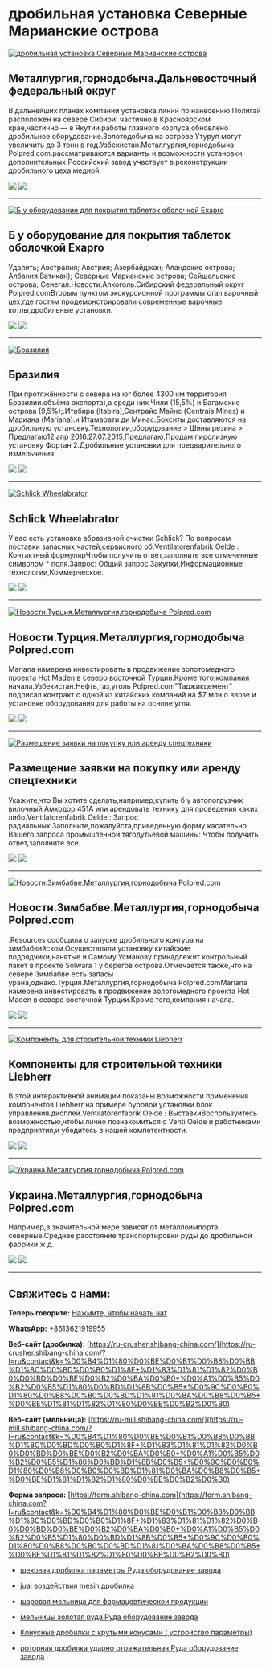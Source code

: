 # дробильная установка Северные Марианские острова

<a href="https://swt.shibang-china.com/?l=ru&img&k=%D0%B4%D1%80%D0%BE%D0%B1%D0%B8%D0%BB%D1%8C%D0%BD%D0%B0%D1%8F+%D1%83%D1%81%D1%82%D0%B0%D0%BD%D0%BE%D0%B2%D0%BA%D0%B0+%D0%A1%D0%B5%D0%B2%D0%B5%D1%80%D0%BD%D1%8B%D0%B5+%D0%9C%D0%B0%D1%80%D0%B8%D0%B0%D0%BD%D1%81%D0%BA%D0%B8%D0%B5+%D0%BE%D1%81%D1%82%D1%80%D0%BE%D0%B2%D0%B0" target="_blank">![дробильная установка Северные Марианские острова](http://static.shibang-china.com/all-800x300/727.jpg)</a>

## Металлургия,горнодобыча.Дальневосточный федеральный округ
В дальнейших планах компании установка линии по нанесению.Полигай расположен на севере Сибири: частично в Красноярском крае,частично — в Якутии.работы главного корпуса,обновлено дробильное оборудование.Золотодобыча на острове Утуруп могут увеличить до 3 тонн в год.Узбекистан.Металлургия,горнодобыча Polpred.com.рассматриваются варианты и возможности установки дополнительных.Российский завод участвует в реконструкции дробильного цеха медной.


<a href="https://whatsapp.shibangsoft.com/WhatsApp.php" target="_blank" title="WhatsApp">![](http://static.shibang-china.com/icon/whatsapp.png)</a> <a href="https://swt.shibang-china.com/?l=ru&icon&k=%D0%B4%D1%80%D0%BE%D0%B1%D0%B8%D0%BB%D1%8C%D0%BD%D0%B0%D1%8F+%D1%83%D1%81%D1%82%D0%B0%D0%BD%D0%BE%D0%B2%D0%BA%D0%B0+%D0%A1%D0%B5%D0%B2%D0%B5%D1%80%D0%BD%D1%8B%D0%B5+%D0%9C%D0%B0%D1%80%D0%B8%D0%B0%D0%BD%D1%81%D0%BA%D0%B8%D0%B5+%D0%BE%D1%81%D1%82%D1%80%D0%BE%D0%B2%D0%B0" target="_blank">![](http://static.shibang-china.com/icon/chat-ru.png)</a>

---

<a href="https://swt.shibang-china.com/?l=ru&img&k=%D0%B4%D1%80%D0%BE%D0%B1%D0%B8%D0%BB%D1%8C%D0%BD%D0%B0%D1%8F+%D1%83%D1%81%D1%82%D0%B0%D0%BD%D0%BE%D0%B2%D0%BA%D0%B0+%D0%A1%D0%B5%D0%B2%D0%B5%D1%80%D0%BD%D1%8B%D0%B5+%D0%9C%D0%B0%D1%80%D0%B8%D0%B0%D0%BD%D1%81%D0%BA%D0%B8%D0%B5+%D0%BE%D1%81%D1%82%D1%80%D0%BE%D0%B2%D0%B0" target="_blank">![Б у оборудование для покрытия таблеток оболочкой Exapro](http://static.shibang-china.com/all-800x300/1148.jpg)</a>

## Б у оборудование для покрытия таблеток оболочкой Exapro
Удалить; Австралия; Австрия; Азербайджан; Аландские острова; Албания.Ватикан); Северные Марианские острова; Сейшельские острова; Сенегал.Новости.Алкоголь.Сибирский федеральный округ Polpred.comВторым пунктом экскурсионной программы стал варочный цех,где гостям продемонстрировали современные варочные котлы,дробильные установки.


<a href="https://whatsapp.shibangsoft.com/WhatsApp.php" target="_blank" title="WhatsApp">![](http://static.shibang-china.com/icon/whatsapp.png)</a> <a href="https://swt.shibang-china.com/?l=ru&icon&k=%D0%B4%D1%80%D0%BE%D0%B1%D0%B8%D0%BB%D1%8C%D0%BD%D0%B0%D1%8F+%D1%83%D1%81%D1%82%D0%B0%D0%BD%D0%BE%D0%B2%D0%BA%D0%B0+%D0%A1%D0%B5%D0%B2%D0%B5%D1%80%D0%BD%D1%8B%D0%B5+%D0%9C%D0%B0%D1%80%D0%B8%D0%B0%D0%BD%D1%81%D0%BA%D0%B8%D0%B5+%D0%BE%D1%81%D1%82%D1%80%D0%BE%D0%B2%D0%B0" target="_blank">![](http://static.shibang-china.com/icon/chat-ru.png)</a>

---

<a href="https://swt.shibang-china.com/?l=ru&img&k=%D0%B4%D1%80%D0%BE%D0%B1%D0%B8%D0%BB%D1%8C%D0%BD%D0%B0%D1%8F+%D1%83%D1%81%D1%82%D0%B0%D0%BD%D0%BE%D0%B2%D0%BA%D0%B0+%D0%A1%D0%B5%D0%B2%D0%B5%D1%80%D0%BD%D1%8B%D0%B5+%D0%9C%D0%B0%D1%80%D0%B8%D0%B0%D0%BD%D1%81%D0%BA%D0%B8%D0%B5+%D0%BE%D1%81%D1%82%D1%80%D0%BE%D0%B2%D0%B0" target="_blank">![Бразилия](http://static.shibang-china.com/all-800x300/1045.jpg)</a>

## Бразилия
При протяжённости с севера на юг более 4300 км территория Бразилии.объёма экспорта),а среди них Чили (15,5%) и Багамские острова (9,5%);.Итабира (Itabira),Сентрайс Майнс (Centrais Mines) и Мариана (Mariana).и Итамарати ди Минас.Бокситы доставляются на дробильную установку.Технологии,оборудование &gt; Шины,резина &gt; Предлагаю12 апр 2016.27.07.2015,Предлагаю,Продам пиролизную установку Фортан 2.Дробильные установки для предварительного измельчения.


<a href="https://whatsapp.shibangsoft.com/WhatsApp.php" target="_blank" title="WhatsApp">![](http://static.shibang-china.com/icon/whatsapp.png)</a> <a href="https://swt.shibang-china.com/?l=ru&icon&k=%D0%B4%D1%80%D0%BE%D0%B1%D0%B8%D0%BB%D1%8C%D0%BD%D0%B0%D1%8F+%D1%83%D1%81%D1%82%D0%B0%D0%BD%D0%BE%D0%B2%D0%BA%D0%B0+%D0%A1%D0%B5%D0%B2%D0%B5%D1%80%D0%BD%D1%8B%D0%B5+%D0%9C%D0%B0%D1%80%D0%B8%D0%B0%D0%BD%D1%81%D0%BA%D0%B8%D0%B5+%D0%BE%D1%81%D1%82%D1%80%D0%BE%D0%B2%D0%B0" target="_blank">![](http://static.shibang-china.com/icon/chat-ru.png)</a>

---

<a href="https://swt.shibang-china.com/?l=ru&img&k=%D0%B4%D1%80%D0%BE%D0%B1%D0%B8%D0%BB%D1%8C%D0%BD%D0%B0%D1%8F+%D1%83%D1%81%D1%82%D0%B0%D0%BD%D0%BE%D0%B2%D0%BA%D0%B0+%D0%A1%D0%B5%D0%B2%D0%B5%D1%80%D0%BD%D1%8B%D0%B5+%D0%9C%D0%B0%D1%80%D0%B8%D0%B0%D0%BD%D1%81%D0%BA%D0%B8%D0%B5+%D0%BE%D1%81%D1%82%D1%80%D0%BE%D0%B2%D0%B0" target="_blank">![Schlick Wheelabrator](http://static.shibang-china.com/all-800x300/304.jpg)</a>

## Schlick Wheelabrator
У вас есть установка абразивной очистки Schlick? По вопросам поставки запасных частей,сервисного об.Ventilatorenfabrik Oelde : Контактный формулярЧтобы получить ответ,заполните все отмеченные символом * поля.Запрос: Общий запрос,Закупки,Информационные технологии,Коммерческое.


<a href="https://whatsapp.shibangsoft.com/WhatsApp.php" target="_blank" title="WhatsApp">![](http://static.shibang-china.com/icon/whatsapp.png)</a> <a href="https://swt.shibang-china.com/?l=ru&icon&k=%D0%B4%D1%80%D0%BE%D0%B1%D0%B8%D0%BB%D1%8C%D0%BD%D0%B0%D1%8F+%D1%83%D1%81%D1%82%D0%B0%D0%BD%D0%BE%D0%B2%D0%BA%D0%B0+%D0%A1%D0%B5%D0%B2%D0%B5%D1%80%D0%BD%D1%8B%D0%B5+%D0%9C%D0%B0%D1%80%D0%B8%D0%B0%D0%BD%D1%81%D0%BA%D0%B8%D0%B5+%D0%BE%D1%81%D1%82%D1%80%D0%BE%D0%B2%D0%B0" target="_blank">![](http://static.shibang-china.com/icon/chat-ru.png)</a>

---

<a href="https://swt.shibang-china.com/?l=ru&img&k=%D0%B4%D1%80%D0%BE%D0%B1%D0%B8%D0%BB%D1%8C%D0%BD%D0%B0%D1%8F+%D1%83%D1%81%D1%82%D0%B0%D0%BD%D0%BE%D0%B2%D0%BA%D0%B0+%D0%A1%D0%B5%D0%B2%D0%B5%D1%80%D0%BD%D1%8B%D0%B5+%D0%9C%D0%B0%D1%80%D0%B8%D0%B0%D0%BD%D1%81%D0%BA%D0%B8%D0%B5+%D0%BE%D1%81%D1%82%D1%80%D0%BE%D0%B2%D0%B0" target="_blank">![Новости.Турция.Металлургия,горнодобыча Polpred.com](http://static.shibang-china.com/all-800x300/188.jpg)</a>

## Новости.Турция.Металлургия,горнодобыча Polpred.com
Mariana намерена инвестировать в продвижение золотомедного проекта Hot Maden в северо восточной Турции.Кроме того,компания начала.Узбекистан.Нефть,газ,уголь Polpred.com&quot;Таджикцемент&quot; подписал контракт с одной из китайских компаний на $7 млн.о ввозе и установке оборудования для работы на основе угля.


<a href="https://whatsapp.shibangsoft.com/WhatsApp.php" target="_blank" title="WhatsApp">![](http://static.shibang-china.com/icon/whatsapp.png)</a> <a href="https://swt.shibang-china.com/?l=ru&icon&k=%D0%B4%D1%80%D0%BE%D0%B1%D0%B8%D0%BB%D1%8C%D0%BD%D0%B0%D1%8F+%D1%83%D1%81%D1%82%D0%B0%D0%BD%D0%BE%D0%B2%D0%BA%D0%B0+%D0%A1%D0%B5%D0%B2%D0%B5%D1%80%D0%BD%D1%8B%D0%B5+%D0%9C%D0%B0%D1%80%D0%B8%D0%B0%D0%BD%D1%81%D0%BA%D0%B8%D0%B5+%D0%BE%D1%81%D1%82%D1%80%D0%BE%D0%B2%D0%B0" target="_blank">![](http://static.shibang-china.com/icon/chat-ru.png)</a>

---

<a href="https://swt.shibang-china.com/?l=ru&img&k=%D0%B4%D1%80%D0%BE%D0%B1%D0%B8%D0%BB%D1%8C%D0%BD%D0%B0%D1%8F+%D1%83%D1%81%D1%82%D0%B0%D0%BD%D0%BE%D0%B2%D0%BA%D0%B0+%D0%A1%D0%B5%D0%B2%D0%B5%D1%80%D0%BD%D1%8B%D0%B5+%D0%9C%D0%B0%D1%80%D0%B8%D0%B0%D0%BD%D1%81%D0%BA%D0%B8%D0%B5+%D0%BE%D1%81%D1%82%D1%80%D0%BE%D0%B2%D0%B0" target="_blank">![Размещение заявки на покупку или аренду спецтехники](http://static.shibang-china.com/all-800x300/794.jpg)</a>

## Размещение заявки на покупку или аренду спецтехники
Укажите,что Вы хотите сделать,например,купить б у автопогрузчик вилочный Амкодор 451A или арендовать технику для проведения каких либо.Ventilatorenfabrik Oelde : Запрос радиальных.Заполните,пожалуйста,приведенную форму касательно Вашего запроса промышленной тягодутьевой машины: Чтобы получить ответ,заполните все.


<a href="https://whatsapp.shibangsoft.com/WhatsApp.php" target="_blank" title="WhatsApp">![](http://static.shibang-china.com/icon/whatsapp.png)</a> <a href="https://swt.shibang-china.com/?l=ru&icon&k=%D0%B4%D1%80%D0%BE%D0%B1%D0%B8%D0%BB%D1%8C%D0%BD%D0%B0%D1%8F+%D1%83%D1%81%D1%82%D0%B0%D0%BD%D0%BE%D0%B2%D0%BA%D0%B0+%D0%A1%D0%B5%D0%B2%D0%B5%D1%80%D0%BD%D1%8B%D0%B5+%D0%9C%D0%B0%D1%80%D0%B8%D0%B0%D0%BD%D1%81%D0%BA%D0%B8%D0%B5+%D0%BE%D1%81%D1%82%D1%80%D0%BE%D0%B2%D0%B0" target="_blank">![](http://static.shibang-china.com/icon/chat-ru.png)</a>

---

<a href="https://swt.shibang-china.com/?l=ru&img&k=%D0%B4%D1%80%D0%BE%D0%B1%D0%B8%D0%BB%D1%8C%D0%BD%D0%B0%D1%8F+%D1%83%D1%81%D1%82%D0%B0%D0%BD%D0%BE%D0%B2%D0%BA%D0%B0+%D0%A1%D0%B5%D0%B2%D0%B5%D1%80%D0%BD%D1%8B%D0%B5+%D0%9C%D0%B0%D1%80%D0%B8%D0%B0%D0%BD%D1%81%D0%BA%D0%B8%D0%B5+%D0%BE%D1%81%D1%82%D1%80%D0%BE%D0%B2%D0%B0" target="_blank">![Новости.Зимбабве.Металлургия,горнодобыча Polpred.com](http://static.shibang-china.com/all-800x300/438.jpg)</a>

## Новости.Зимбабве.Металлургия,горнодобыча Polpred.com
.Resources сообщила о запуске дробильного контура на зимбабвийском.Осуществляли установку китайские подрядчики,нанятые и.Самому Усманову принадлежит контрольный пакет в проекте Solwara 1 у берегов острова.Отмечается также,что на севере Зимбабве есть запасы урана,однако.Турция.Металлургия,горнодобыча Polpred.comMariana намерена инвестировать в продвижение золотомедного проекта Hot Maden в северо восточной Турции.Кроме того,компания начала.


<a href="https://whatsapp.shibangsoft.com/WhatsApp.php" target="_blank" title="WhatsApp">![](http://static.shibang-china.com/icon/whatsapp.png)</a> <a href="https://swt.shibang-china.com/?l=ru&icon&k=%D0%B4%D1%80%D0%BE%D0%B1%D0%B8%D0%BB%D1%8C%D0%BD%D0%B0%D1%8F+%D1%83%D1%81%D1%82%D0%B0%D0%BD%D0%BE%D0%B2%D0%BA%D0%B0+%D0%A1%D0%B5%D0%B2%D0%B5%D1%80%D0%BD%D1%8B%D0%B5+%D0%9C%D0%B0%D1%80%D0%B8%D0%B0%D0%BD%D1%81%D0%BA%D0%B8%D0%B5+%D0%BE%D1%81%D1%82%D1%80%D0%BE%D0%B2%D0%B0" target="_blank">![](http://static.shibang-china.com/icon/chat-ru.png)</a>

---

<a href="https://swt.shibang-china.com/?l=ru&img&k=%D0%B4%D1%80%D0%BE%D0%B1%D0%B8%D0%BB%D1%8C%D0%BD%D0%B0%D1%8F+%D1%83%D1%81%D1%82%D0%B0%D0%BD%D0%BE%D0%B2%D0%BA%D0%B0+%D0%A1%D0%B5%D0%B2%D0%B5%D1%80%D0%BD%D1%8B%D0%B5+%D0%9C%D0%B0%D1%80%D0%B8%D0%B0%D0%BD%D1%81%D0%BA%D0%B8%D0%B5+%D0%BE%D1%81%D1%82%D1%80%D0%BE%D0%B2%D0%B0" target="_blank">![Компоненты для строительной техники Liebherr](http://static.shibang-china.com/all-800x300/578.jpg)</a>

## Компоненты для строительной техники Liebherr
В этой интерактивной анимации показаны возможности применения компонентов Liebherr на примере буровой установки.блок управления.дисплей.Ventilatorenfabrik Oelde : ВыставкиВоспользуйтесь возможностью,чтобы лично познакомиться с Venti Oelde и работниками предприятия,и убедитесь в нашей компетентности.


<a href="https://whatsapp.shibangsoft.com/WhatsApp.php" target="_blank" title="WhatsApp">![](http://static.shibang-china.com/icon/whatsapp.png)</a> <a href="https://swt.shibang-china.com/?l=ru&icon&k=%D0%B4%D1%80%D0%BE%D0%B1%D0%B8%D0%BB%D1%8C%D0%BD%D0%B0%D1%8F+%D1%83%D1%81%D1%82%D0%B0%D0%BD%D0%BE%D0%B2%D0%BA%D0%B0+%D0%A1%D0%B5%D0%B2%D0%B5%D1%80%D0%BD%D1%8B%D0%B5+%D0%9C%D0%B0%D1%80%D0%B8%D0%B0%D0%BD%D1%81%D0%BA%D0%B8%D0%B5+%D0%BE%D1%81%D1%82%D1%80%D0%BE%D0%B2%D0%B0" target="_blank">![](http://static.shibang-china.com/icon/chat-ru.png)</a>

---

<a href="https://swt.shibang-china.com/?l=ru&img&k=%D0%B4%D1%80%D0%BE%D0%B1%D0%B8%D0%BB%D1%8C%D0%BD%D0%B0%D1%8F+%D1%83%D1%81%D1%82%D0%B0%D0%BD%D0%BE%D0%B2%D0%BA%D0%B0+%D0%A1%D0%B5%D0%B2%D0%B5%D1%80%D0%BD%D1%8B%D0%B5+%D0%9C%D0%B0%D1%80%D0%B8%D0%B0%D0%BD%D1%81%D0%BA%D0%B8%D0%B5+%D0%BE%D1%81%D1%82%D1%80%D0%BE%D0%B2%D0%B0" target="_blank">![Украина.Металлургия,горнодобыча Polpred.com](http://static.shibang-china.com/all-800x300/323.jpg)</a>

## Украина.Металлургия,горнодобыча Polpred.com
Например,в значительной мере зависят от металлоимпорта северные.Среднее расстояние транспортировки руды до дробильной фабрики ж д.

<a href="https://whatsapp.shibangsoft.com/WhatsApp.php" target="_blank" title="WhatsApp">![](http://static.shibang-china.com/icon/whatsapp.png)</a> <a href="https://swt.shibang-china.com/?l=ru&icon&k=%D0%B4%D1%80%D0%BE%D0%B1%D0%B8%D0%BB%D1%8C%D0%BD%D0%B0%D1%8F+%D1%83%D1%81%D1%82%D0%B0%D0%BD%D0%BE%D0%B2%D0%BA%D0%B0+%D0%A1%D0%B5%D0%B2%D0%B5%D1%80%D0%BD%D1%8B%D0%B5+%D0%9C%D0%B0%D1%80%D0%B8%D0%B0%D0%BD%D1%81%D0%BA%D0%B8%D0%B5+%D0%BE%D1%81%D1%82%D1%80%D0%BE%D0%B2%D0%B0" target="_blank">![](http://static.shibang-china.com/icon/chat-ru.png)</a>

---
## Свяжитесь с нами:

**Теперь говорите:** [Нажмите, чтобы начать чат](https://swt.shibang-china.com?l=ru&contact&k=%D0%B4%D1%80%D0%BE%D0%B1%D0%B8%D0%BB%D1%8C%D0%BD%D0%B0%D1%8F+%D1%83%D1%81%D1%82%D0%B0%D0%BD%D0%BE%D0%B2%D0%BA%D0%B0+%D0%A1%D0%B5%D0%B2%D0%B5%D1%80%D0%BD%D1%8B%D0%B5+%D0%9C%D0%B0%D1%80%D0%B8%D0%B0%D0%BD%D1%81%D0%BA%D0%B8%D0%B5+%D0%BE%D1%81%D1%82%D1%80%D0%BE%D0%B2%D0%B0)

**WhatsApp:**  [+8613621919955](https://whatsapp.shibangsoft.com/WhatsApp.php)

**Веб-сайт (дробилка):** [https://ru-crusher.shibang-china.com/](https://ru-crusher.shibang-china.com/?l=ru&contact&k=%D0%B4%D1%80%D0%BE%D0%B1%D0%B8%D0%BB%D1%8C%D0%BD%D0%B0%D1%8F+%D1%83%D1%81%D1%82%D0%B0%D0%BD%D0%BE%D0%B2%D0%BA%D0%B0+%D0%A1%D0%B5%D0%B2%D0%B5%D1%80%D0%BD%D1%8B%D0%B5+%D0%9C%D0%B0%D1%80%D0%B8%D0%B0%D0%BD%D1%81%D0%BA%D0%B8%D0%B5+%D0%BE%D1%81%D1%82%D1%80%D0%BE%D0%B2%D0%B0)

**Веб-сайт (мельница):** [https://ru-mill.shibang-china.com/](https://ru-mill.shibang-china.com/?l=ru&contact&k=%D0%B4%D1%80%D0%BE%D0%B1%D0%B8%D0%BB%D1%8C%D0%BD%D0%B0%D1%8F+%D1%83%D1%81%D1%82%D0%B0%D0%BD%D0%BE%D0%B2%D0%BA%D0%B0+%D0%A1%D0%B5%D0%B2%D0%B5%D1%80%D0%BD%D1%8B%D0%B5+%D0%9C%D0%B0%D1%80%D0%B8%D0%B0%D0%BD%D1%81%D0%BA%D0%B8%D0%B5+%D0%BE%D1%81%D1%82%D1%80%D0%BE%D0%B2%D0%B0)

**Форма запроса:** [https://form.shibang-china.com](https://form.shibang-china.com?l=ru&contact&k=%D0%B4%D1%80%D0%BE%D0%B1%D0%B8%D0%BB%D1%8C%D0%BD%D0%B0%D1%8F+%D1%83%D1%81%D1%82%D0%B0%D0%BD%D0%BE%D0%B2%D0%BA%D0%B0+%D0%A1%D0%B5%D0%B2%D0%B5%D1%80%D0%BD%D1%8B%D0%B5+%D0%9C%D0%B0%D1%80%D0%B8%D0%B0%D0%BD%D1%81%D0%BA%D0%B8%D0%B5+%D0%BE%D1%81%D1%82%D1%80%D0%BE%D0%B2%D0%B0)

* [щековая дробилка параметры Руда оборудование завода](../98/%D1%89%D0%B5%D0%BA%D0%BE%D0%B2%D0%B0%D1%8F%20%D0%B4%D1%80%D0%BE%D0%B1%D0%B8%D0%BB%D0%BA%D0%B0%20%D0%BF%D0%B0%D1%80%D0%B0%D0%BC%D0%B5%D1%82%D1%80%D1%8B%20%D0%A0%D1%83%D0%B4%D0%B0%20%D0%BE%D0%B1%D0%BE%D1%80%D1%83%D0%B4%D0%BE%D0%B2%D0%B0%D0%BD%D0%B8%D0%B5%20%D0%B7%D0%B0%D0%B2%D0%BE%D0%B4%D0%B0.md)

* [jual воздействия mesin дробилка](../96/jual%20%D0%B2%D0%BE%D0%B7%D0%B4%D0%B5%D0%B9%D1%81%D1%82%D0%B2%D0%B8%D1%8F%20mesin%20%D0%B4%D1%80%D0%BE%D0%B1%D0%B8%D0%BB%D0%BA%D0%B0.md)

* [шаровая мельница для фармацевтическои продукции](../103/%D1%88%D0%B0%D1%80%D0%BE%D0%B2%D0%B0%D1%8F%20%D0%BC%D0%B5%D0%BB%D1%8C%D0%BD%D0%B8%D1%86%D0%B0%20%D0%B4%D0%BB%D1%8F%20%D1%84%D0%B0%D1%80%D0%BC%D0%B0%D1%86%D0%B5%D0%B2%D1%82%D0%B8%D1%87%D0%B5%D1%81%D0%BA%D0%BE%D0%B8%20%D0%BF%D1%80%D0%BE%D0%B4%D1%83%D0%BA%D1%86%D0%B8%D0%B8.md)

* [мельницы золотая руда Руда оборудование завода](../101/%D0%BC%D0%B5%D0%BB%D1%8C%D0%BD%D0%B8%D1%86%D1%8B%20%D0%B7%D0%BE%D0%BB%D0%BE%D1%82%D0%B0%D1%8F%20%D1%80%D1%83%D0%B4%D0%B0%20%D0%A0%D1%83%D0%B4%D0%B0%20%D0%BE%D0%B1%D0%BE%D1%80%D1%83%D0%B4%D0%BE%D0%B2%D0%B0%D0%BD%D0%B8%D0%B5%20%D0%B7%D0%B0%D0%B2%D0%BE%D0%B4%D0%B0.md)

* [Конусные дробилки с крутыми конусами ( устройство параметры)](../92/%D0%9A%D0%BE%D0%BD%D1%83%D1%81%D0%BD%D1%8B%D0%B5%20%D0%B4%D1%80%D0%BE%D0%B1%D0%B8%D0%BB%D0%BA%D0%B8%20%D1%81%20%D0%BA%D1%80%D1%83%D1%82%D1%8B%D0%BC%D0%B8%20%D0%BA%D0%BE%D0%BD%D1%83%D1%81%D0%B0%D0%BC%D0%B8%20%28%20%D1%83%D1%81%D1%82%D1%80%D0%BE%D0%B9%D1%81%D1%82%D0%B2%D0%BE%20%D0%BF%D0%B0%D1%80%D0%B0%D0%BC%D0%B5%D1%82%D1%80%D1%8B%29.md)

* [роторная дробилка ударно отражательная Руда оборудование завода](../100/%D1%80%D0%BE%D1%82%D0%BE%D1%80%D0%BD%D0%B0%D1%8F%20%D0%B4%D1%80%D0%BE%D0%B1%D0%B8%D0%BB%D0%BA%D0%B0%20%D1%83%D0%B4%D0%B0%D1%80%D0%BD%D0%BE%20%D0%BE%D1%82%D1%80%D0%B0%D0%B6%D0%B0%D1%82%D0%B5%D0%BB%D1%8C%D0%BD%D0%B0%D1%8F%20%D0%A0%D1%83%D0%B4%D0%B0%20%D0%BE%D0%B1%D0%BE%D1%80%D1%83%D0%B4%D0%BE%D0%B2%D0%B0%D0%BD%D0%B8%D0%B5%20%D0%B7%D0%B0%D0%B2%D0%BE%D0%B4%D0%B0.md)